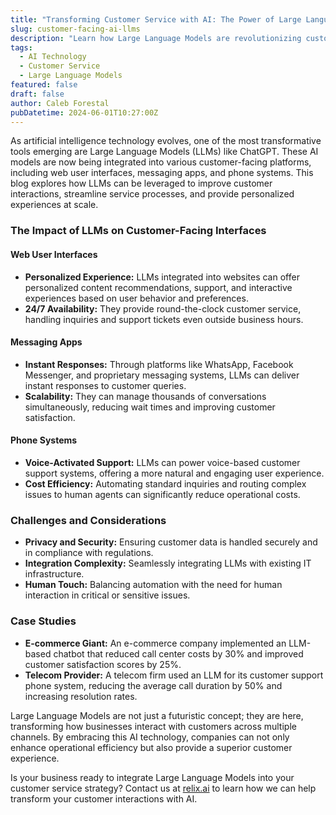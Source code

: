 ```yaml
---
title: "Transforming Customer Service with AI: The Power of Large Language Models"
slug: customer-facing-ai-llms
description: "Learn how Large Language Models are revolutionizing customer service interactions via web interfaces, messaging apps, and phone calls, enhancing both efficiency and customer satisfaction."
tags:
  - AI Technology
  - Customer Service
  - Large Language Models
featured: false
draft: false
author: Caleb Forestal
pubDatetime: 2024-06-01T10:27:00Z
---
```


As artificial intelligence technology evolves, one of the most transformative tools emerging are Large Language Models (LLMs) like ChatGPT. These AI models are now being integrated into various customer-facing platforms, including web user interfaces, messaging apps, and phone systems. This blog explores how LLMs can be leveraged to improve customer interactions, streamline service processes, and provide personalized experiences at scale.

### The Impact of LLMs on Customer-Facing Interfaces

#### Web User Interfaces
- **Personalized Experience:** LLMs integrated into websites can offer personalized content recommendations, support, and interactive experiences based on user behavior and preferences.
- **24/7 Availability:** They provide round-the-clock customer service, handling inquiries and support tickets even outside business hours.

#### Messaging Apps
- **Instant Responses:** Through platforms like WhatsApp, Facebook Messenger, and proprietary messaging systems, LLMs can deliver instant responses to customer queries.
- **Scalability:** They can manage thousands of conversations simultaneously, reducing wait times and improving customer satisfaction.

#### Phone Systems
- **Voice-Activated Support:** LLMs can power voice-based customer support systems, offering a more natural and engaging user experience.
- **Cost Efficiency:** Automating standard inquiries and routing complex issues to human agents can significantly reduce operational costs.

### Challenges and Considerations
- **Privacy and Security:** Ensuring customer data is handled securely and in compliance with regulations.
- **Integration Complexity:** Seamlessly integrating LLMs with existing IT infrastructure.
- **Human Touch:** Balancing automation with the need for human interaction in critical or sensitive issues.

### Case Studies
- **E-commerce Giant:** An e-commerce company implemented an LLM-based chatbot that reduced call center costs by 30% and improved customer satisfaction scores by 25%.
- **Telecom Provider:** A telecom firm used an LLM for its customer support phone system, reducing the average call duration by 50% and increasing resolution rates.


Large Language Models are not just a futuristic concept; they are here, transforming how businesses interact with customers across multiple channels. By embracing this AI technology, companies can not only enhance operational efficiency but also provide a superior customer experience.

Is your business ready to integrate Large Language Models into your customer service strategy? Contact us at [relix.ai](https://relix.ai) to learn how we can help transform your customer interactions with AI.

